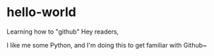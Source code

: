 # hello-world
Learning how to "github"
Hey readers,

I like me some Python, and I'm doing this to get familiar with Github~
